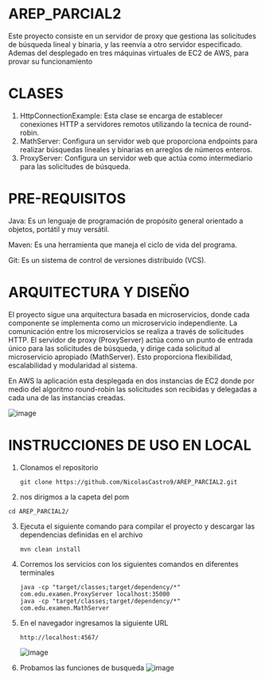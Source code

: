 # AREP_PARCIAL2
Este proyecto consiste en un servidor de proxy que gestiona las solicitudes de búsqueda lineal y binaria, y las reenvía a otro servidor especificado. Ademas del desplegado en tres máquinas virtuales de EC2 de AWS, para provar su funcionamiento

# CLASES
1. HttpConnectionExample: Esta clase se encarga de establecer conexiones HTTP a servidores remotos utilizando la tecnica de round-robin.
2. MathServer: Configura un servidor web que proporciona endpoints para realizar búsquedas lineales y binarias en arreglos de números enteros.
3. ProxyServer: Configura un servidor web que actúa como intermediario para las solicitudes de búsqueda.

# PRE-REQUISITOS
Java: Es un lenguaje de programación de propósito general orientado a objetos, portátil y muy versátil.

Maven: Es una herramienta que maneja el ciclo de vida del programa.

Git: Es un sistema de control de versiones distribuido (VCS).

# ARQUITECTURA Y DISEÑO
El proyecto sigue una arquitectura basada en microservicios, donde cada componente se implementa como un microservicio independiente. La comunicación entre los microservicios se realiza a través de solicitudes HTTP. El servidor de proxy (ProxyServer) actúa como un punto de entrada único para las solicitudes de búsqueda, y dirige cada solicitud al microservicio apropiado (MathServer). Esto proporciona flexibilidad, escalabilidad y modularidad al sistema.

En AWS la aplicación esta desplegada en dos instancias de EC2 donde por medio del algoritmo round-robin las solicitudes son recibidas y delegadas a cada una de las instancias creadas.

![image](https://github.com/NicolasCastro9/AREP_PARCIAL2/assets/98556822/f3622437-f2c2-4dd9-8a9c-9f2364ab7cb9)

# INSTRUCCIONES DE USO EN LOCAL

1. Clonamos el repositorio
   ```
   git clone https://github.com/NicolasCastro9/AREP_PARCIAL2.git
   ```
2.  nos dirigmos a la capeta del pom
   ```
   cd AREP_PARCIAL2/
   ```
3. Ejecuta el siguiente comando para compilar el proyecto y descargar las dependencias definidas en el archivo
   ```
   mvn clean install
   ```
4. Corremos los servicios con los siguientes comandos en diferentes terminales
   ```
   java -cp "target/classes;target/dependency/*" com.edu.examen.ProxyServer localhost:35000
   java -cp "target/classes;target/dependency/*" com.edu.examen.MathServer
   ```
5. En el navegador ingresamos la siguiente URL
   ```
   http://localhost:4567/
   ```
   ![image](https://github.com/NicolasCastro9/AREP_PARCIAL2/assets/98556822/1efd4a62-f985-4ca3-9ab7-bb25769d6904)

6. Probamos las funciones de busqueda
   ![image](https://github.com/NicolasCastro9/AREP_PARCIAL2/assets/98556822/c8657bde-1370-4d8a-950e-57b12a3efc68)


   
